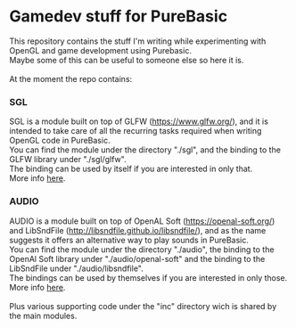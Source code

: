# Gamedev stuff for PureBasic
This repository contains the stuff I'm writing while experimenting with OpenGL and game development using Purebasic.<br>
Maybe some of this can be useful to someone else so here it is.<br>
<br>
At the moment the repo contains:<br>

### SGL
SGL is a module built on top of GLFW (https://www.glfw.org/), and it is intended to take care of all the recurring tasks required when writing OpenGL code in PureBasic.<br>
You can find the module under the directory "./sgl", and the binding to the GLFW library under "./sgl/glfw".<br>
The binding can be used by itself if you are interested in only that.<br>
More info [here](https://github.com/spettroscopio/gamedev/blob/main/sgl/README.md).<br>

### AUDIO
AUDIO is a module built on top of OpenAL Soft (https://openal-soft.org/) and LibSndFile (http://libsndfile.github.io/libsndfile/), and as the name suggests it offers an alternative way to play sounds in PureBasic.<br> 
You can find the module under the directory "./audio", the binding to the OpenAl Soft library under "./audio/openal-soft" and the binding to the LibSndFile under "./audio/libsndfile".<br> 
The bindings can be used by themselves if you are interested in only those.<br> 
More info [here](https://github.com/spettroscopio/gamedev/blob/main/audio/README.md).<br>
<br>
Plus various supporting code under the "inc" directory wich is shared by the main modules.<br>
